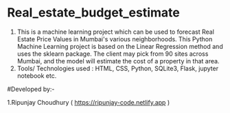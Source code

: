 # Real_estate_budget_estimate

1. This is a machine learning project which can be used to forecast Real Estate
   Price Values in Mumbai's various neighborhoods. This Python Machine Learning project is based on 
   the Linear Regression method and uses the sklearn package. The client may pick from 90 sites 
   across Mumbai, and the model will estimate the cost of a property in that area.
2. Tools/ Technologies used : HTML, CSS, Python, SQLite3, Flask, jupyter notebook etc.

#Developed by:-

1.Ripunjay Choudhury ( https://ripunjay-code.netlify.app )
